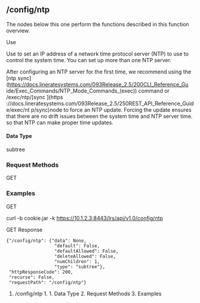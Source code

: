 ## /config/ntp

The nodes below this one perform the functions described in this function
overview.

Use

Use to set an IP address of a network time protocol server (NTP) to use to
control the system time. You can set up more than one NTP server.

After configuring an NTP server for the first time, we recommend using the
[ntp sync](https://docs.lineratesystems.com/093Release_2.5/200CLI_Reference_Gu
ide/Exec_Commands/NTP_Mode_Commands_(exec)) command or /exec/ntp/[sync ](https
://docs.lineratesystems.com/093Release_2.5/250REST_API_Reference_Guide/exec/nt
p/sync)node to force an NTP update. Forcing the update ensures that there are
no drift issues between the system time and NTP server time. so that NTP can
make proper time updates.

#### Data Type

subtree

### Request Methods

GET

### Examples

GET

curl -b cookie.jar -k https://10.1.2.3:8443/lrs/api/v1.0/config/ntp

GET Response

    
    {"/config/ntp": {"data": None,
                      "default": False,
                      "defaultAllowed": False,
                      "deleteAllowed": False,
                      "numChildren": 1,
                      "type": "subtree"},
     "httpResponseCode": 200,
     "recurse": False,
     "requestPath": "/config/ntp"}
    

  1. /config/ntp
    1.       1. Data Type
    2. Request Methods
    3. Examples

